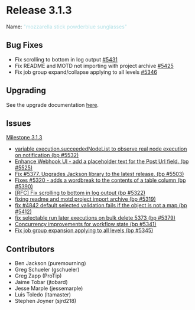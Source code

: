 # Release 3.1.3

Name: <span style="color: powderblue"><span class="glyphicon glyphicon-sunglasses"></span> "mozzarella stick powderblue sunglasses"</span>

## Bug Fixes

* Fix scrolling to bottom in log output [#5431](https://github.com/qwcontrol/qwcontrol/pull/5431)
* Fix README and MOTD not importing with project archive [#5425](https://github.com/qwcontrol/qwcontrol/pull/5425)
* Fix job group expand/collapse applying to all levels [#5346](https://github.com/qwcontrol/qwcontrol/pull/5346)

## Upgrading
See the upgrade documentation [here](https://docs.qwcontrol.com/3.1.0-rc2/upgrading/upgrade-to-qwcontrol-3.1.html).

## Issues

[Milestone 3.1.3](https://github.com/qwcontrol/qwcontrol/milestone/127)

* [variable execution.succeededNodeList to observe real node execution on notification (bp #5532)](https://github.com/qwcontrol/qwcontrol/pull/5537)
* [Enhance Webhook UI - add a placeholder text for the Post Url field. (bp #5525)](https://github.com/qwcontrol/qwcontrol/pull/5528)
* [Fix #5377. Upgrades Jackson library to the latest release. (bp #5503)](https://github.com/qwcontrol/qwcontrol/pull/5511)
* [Fixes #5320 - adds a wordbreak to the contents of a table column (bp #5390)](https://github.com/qwcontrol/qwcontrol/pull/5438)
* [\[RFC\] Fix scrolling to bottom in log output (bp #5322)](https://github.com/qwcontrol/qwcontrol/pull/5431)
* [fixing readme and motd project import archive (bp #5319)](https://github.com/qwcontrol/qwcontrol/pull/5425)
* [fix #4842 default selected validation fails if the object is not a map (bp #5412)](https://github.com/qwcontrol/qwcontrol/pull/5422)
* [fix selectable run later executions on bulk delete 5373 (bp #5379)](https://github.com/qwcontrol/qwcontrol/pull/5410)
* [Concurrency improvements for workflow state (bp #5341)](https://github.com/qwcontrol/qwcontrol/pull/5364)
* [Fix job group expansion applying to all levels (bp #5345)](https://github.com/qwcontrol/qwcontrol/pull/5346)

## Contributors

* Ben Jackson (puremourning)
* Greg Schueler (gschueler)
* Greg Zapp (ProTip)
* Jaime Tobar (jtobard)
* Jesse Marple (jessemarple)
* Luis Toledo (ltamaster)
* Stephen Joyner (sjrd218)
